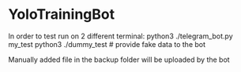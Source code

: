 # YoloTrainingBot
In order to test run on 2 different terminal:
python3 ./telegram_bot.py my_test 
python3 ./dummy_test # provide fake data to the bot

Manually added file in the backup folder will be uploaded by the bot
